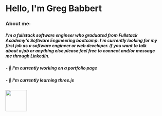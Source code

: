 # Hello, I'm Greg Babbert

### About me:
##### I'm a fullstack software engineer who graduated from Fullstack Academy's Software Engineering bootcamp. I'm currently looking for my first job as a software engineer or web developer. If you want to talk about a job or anything else please feel free to connect and/or message me through LinkedIn.
##### - 🔭 I’m currently working on a portfolio page
##### - 🌱 I’m currently learning three.js

[<img src="https://upload.wikimedia.org/wikipedia/commons/thumb/8/81/LinkedIn_icon.svg/1200px-LinkedIn_icon.svg.png" width="70px" height="70px">](https://www.linkedin.com/in/greg-babbert/)

<!--
**gregbabbert/gregbabbert** is a ✨ _special_ ✨ repository because its `README.md` (this file) appears on your GitHub profile.

Here are some ideas to get you started:

- 🔭 I’m currently working on ...
- 🌱 I’m currently learning ...
- 👯 I’m looking to collaborate on ...
- 🤔 I’m looking for help with ...
- 💬 Ask me about ...
- 📫 How to reach me: ...
- 😄 Pronouns: ...
- ⚡ Fun fact: ...
-->
